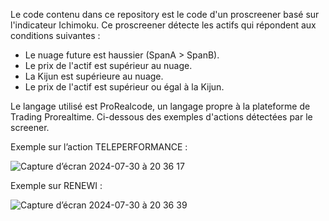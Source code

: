 
Le code contenu dans ce repository est le code d'un proscreener basé sur l'indicateur Ichimoku.
Ce proscreener détecte les actifs qui répondent aux conditions suivantes :
* Le nuage future est haussier (SpanA > SpanB).
* Le prix de l'actif est supérieur au nuage.
* La Kijun est supérieure au nuage.
* Le prix de l'actif est supérieur ou égal à la Kijun.

Le langage utilisé est ProRealcode, un langage propre à la plateforme de Trading Prorealtime.
Ci-dessous des exemples d'actions détectées par le screener.


Exemple sur l’action TELEPERFORMANCE :

![Capture d’écran 2024-07-30 à 20 36 17](https://github.com/user-attachments/assets/a722be53-8de8-4de3-b7ec-d513b1829c94)

Exemple sur RENEWI :

![Capture d’écran 2024-07-30 à 20 36 39](https://github.com/user-attachments/assets/4331cdd6-ab43-4365-8da7-ce411c756c4a)


